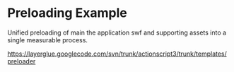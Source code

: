 # Preloading Example #


Unified preloading of main the application swf and supporting assets into a single measurable process.

https://layerglue.googlecode.com/svn/trunk/actionscript3/trunk/templates/preloader